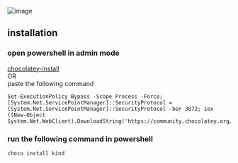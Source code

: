 ![image](https://github.com/user-attachments/assets/d9be7c0a-8c70-4e49-9cf2-1a63b912f128)

## installation
### open powershell in admin mode
[chocolatey-install](https://chocolatey.org/install)<br>
OR <br>
paste the following command <br>
```
Set-ExecutionPolicy Bypass -Scope Process -Force; [System.Net.ServicePointManager]::SecurityProtocol = [System.Net.ServicePointManager]::SecurityProtocol -bor 3072; iex ((New-Object System.Net.WebClient).DownloadString('https://community.chocolatey.org/install.ps1'))
```
### run the following command in powershell
```
choco install kind
```
